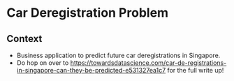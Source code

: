 # Car Deregistration Problem

## Context
- Business application to predict future car deregistrations in Singapore. 
- Do hop on over to https://towardsdatascience.com/car-de-registrations-in-singapore-can-they-be-predicted-e531327ea1c7 for the full write up!


